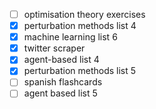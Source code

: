 - [ ] optimisation theory exercises
- [x] perturbation methods list 4
- [x] machine learning list 6
- [x] twitter scraper 
- [x] agent-based list 4
- [x] perturbation methods list 5
- [ ] spanish flashcards
- [ ] agent based list 5
